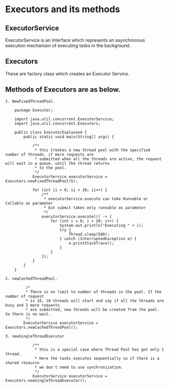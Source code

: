 # Executors and its methods


## ExecutorService 
ExecutorService is an Interface which represents an asynchronous execution 
mechanism of executing tasks in the background.

## Executors 
These are factory class which creates an Executor Service.

## Methods of Executors are as below.

    1. NewFixedThreadPool. 
    
        package Executor;
        
        import java.util.concurrent.ExecutorService;
        import java.util.concurrent.Executors;
        
        public class ExecutorExplained {
            public static void main(String[] args) {
        
                /**
                 * this Creates a new thread pool with the specified number of threads. if more requests are
                 * submitted when all the threads are active, the request will wait in a queue, until the thread returns
                 * to the pool.
                 */
                ExecutorService executorService = Executors.newFixedThreadPool(5);
        
                for (int ii = 0; ii < 10; ii++) {
                    /**
                     * executorService.execute can take Runnable or Callable as parameter
                     * but submit takes only runnable as parameter
                     */
                    executorService.execute(() -> {
                        for (int i = 0; i < 10; i++) {
                            System.out.println("Executing " + i);
                            try {
                                Thread.sleep(500);
                            } catch (InterruptedException e) {
                                e.printStackTrace();
                            }
                        }
                    });
                }
            }
        }
        
    2. newCachedThreadPool.
    
             /*
             * There is no limit to number of threads in the pool. If the number of request
             * is 10, 10 threads will start and say if all the threads are busy and 2 more requests
             * are submitted, new threads will be created from the pool. So there is no wait.
             */
            ExecutorService executorService = Executors.newCachedThreadPool();
      
    3. newSingleThreadExecutor
    
                /**
                 * this is a special case where Thread Pool has got only 1 thread.
                 * Here the tasks executes sequentially so if there is a shared resource
                 * we don't need to use synchronization.
                 */
                ExecutorService executorService = Executors.newSingleThreadExecutor();  
